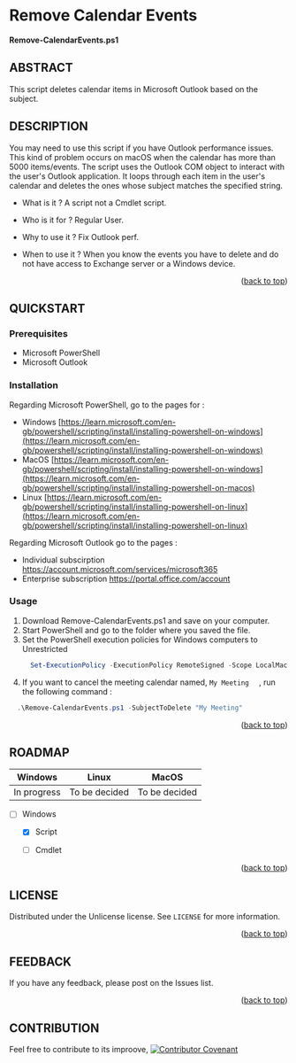 <!-- Back to top link -->
<a name="readme-top"></a>

<!-- NAME -->
# Remove Calendar Events
**Remove-CalendarEvents.ps1** 

<!-- ABSTRACT -->
## ABSTRACT 
This script deletes calendar items in Microsoft Outlook based on the subject.

<!-- ABOUT THE PROJECT -->
## DESCRIPTION
You may need to use this script if you have Outlook performance issues. This kind of problem occurs on macOS when the calendar has more than 5000 items/events.
The script uses the Outlook COM object to interact with the user's Outlook application. It loops through each item in the user's calendar and deletes the ones whose subject matches the specified string.

* What is it ?  A script not a Cmdlet script.
    
* Who is it for ? Regular User.
    
 * Why to use it ? Fix Outlook perf.
    
 * When to use it ? When you know the events you have to delete and do not have access to Exchange server or a Windows device.
    
 <p align="right">(<a href="#readme-top">back to top</a>)</p>
 
<!-- Getting Started -->
## QUICKSTART

### Prerequisites
- Microsoft PowerShell
- Microsoft Outlook

### Installation

Regarding Microsoft PowerShell, go to the pages for :
- Windows 
[https://learn.microsoft.com/en-gb/powershell/scripting/install/installing-powershell-on-windows](https://learn.microsoft.com/en-gb/powershell/scripting/install/installing-powershell-on-windows)
- MacOS
[https://learn.microsoft.com/en-gb/powershell/scripting/install/installing-powershell-on-windows](https://learn.microsoft.com/en-gb/powershell/scripting/install/installing-powershell-on-macos)
- Linux 
[https://learn.microsoft.com/en-gb/powershell/scripting/install/installing-powershell-on-linux](https://learn.microsoft.com/en-gb/powershell/scripting/install/installing-powershell-on-linux)

Regarding Microsoft Outlook go to the pages :
- Individual subscirption
  https://account.microsoft.com/services/microsoft365
- Enterprise subscription
  https://portal.office.com/account

### Usage 
1. Download Remove-CalendarEvents.ps1 and save on your computer.
2. Start PowerShell and go to the folder where you saved the file.
3. Set the PowerShell execution policies for Windows computers to Unrestricted
   ```powershell
     Set-ExecutionPolicy -ExecutionPolicy RemoteSigned -Scope LocalMachine
   ```
5. If you want to cancel the meeting calendar named,   ``` My Meeting   ``` , run the following command :

  ```powershell
    .\Remove-CalendarEvents.ps1 -SubjectToDelete "My Meeting"
  ```


 <p align="right">(<a href="#readme-top">back to top</a>)</p>

<!-- ROADMAP -->
## ROADMAP

| Windows | Linux | MacOS|
| :----: | :---: | :--: |
| In progress | To be decided | To be decided |

- [ ] Windows
    - [x] Script
    - [ ] Cmdlet
   

<p align="right">(<a href="#readme-top">back to top</a>)</p>


<!-- LICENSE -->
## LICENSE

Distributed under the  Unlicense license. See `LICENSE` for more information.

<p align="right">(<a href="#readme-top">back to top</a>)</p>

<!-- FEEDBACK -->
## FEEDBACK

If you have any feedback, please post on the Issues list.

<p align="right">(<a href="#readme-top">back to top</a>)</p>

<!-- CONTRIBUTOR -->
## CONTRIBUTION
Feel free to contribute to its improove,
[![Contributor Covenant](https://img.shields.io/badge/Contributor%20Covenant-2.1-4baaaa.svg)](code_of_conduct.md)
